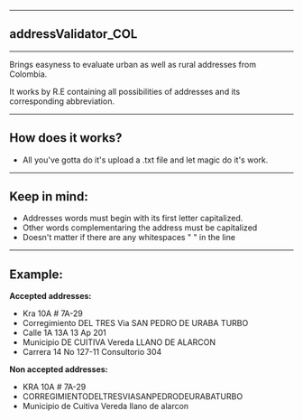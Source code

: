 -----
**addressValidator_COL**
-
-----
Brings easyness to evaluate
urban as well as rural addresses from Colombia.

It works by R.E containing all possibilities of addresses and its corresponding abbreviation.



-----
How does it works?
- 
- All you've gotta do it's upload a .txt file and let magic do it's work.
-----
Keep in mind:
- 
- Addresses words must begin with its first letter capitalized.
- Other words complementaring the address must be capitalized
- Doesn't matter if there are any whitespaces " " in the line
-----
Example:
-
**Accepted addresses:**
- Kra 10A # 7A-29
- Corregimiento DEL TRES Via SAN PEDRO DE URABA TURBO
- Calle 1A 13A 13 Ap 201
- Municipio DE CUITIVA Vereda LLANO DE ALARCON
- Carrera 14 No 127-11 Consultorio 304

**Non accepted addresses:**
- KRA 10A # 7A-29
- CORREGIMIENTODELTRESVIASANPEDRODEURABATURBO
- Municipio de Cuitiva Vereda llano de alarcon

